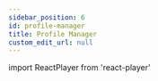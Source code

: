 ```yaml
---
sidebar_position: 6
id: profile-manager
title: Profile Manager
custom_edit_url: null
---
```

import ReactPlayer from 'react-player'

